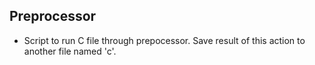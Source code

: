 ## Preprocessor
* Script to run C file through prepocessor. Save result of this action to another file named 'c'.
